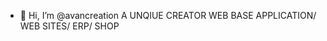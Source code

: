 - 👋 Hi, I’m @avancreation
A UNQIUE CREATOR WEB BASE APPLICATION/ WEB SITES/ ERP/ SHOP
<!---
avancreation/avancreation is a ✨ special ✨ repository because its `README.md` (this file) appears on your GitHub profile.
You can click the Preview link to take a look at your changes.
--->
